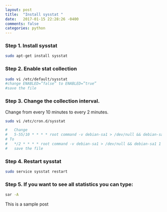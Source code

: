 ```yaml
---
layout: post
title:  "Install sysstat "
date:   2017-01-15 22:28:26 -0400 
comments: false
categories: python
---
```



### Step 1.  Install sysstat

``` bash
sudo apt-get install sysstat
```

### Step 2. Enable stat collection

``` bash
sudo vi /etc/default/sysstat
#change ENABLED=”false” to ENABLED=”true”
#save the file
```

### Step 3. Change the collection interval.
Change from every 10 minutes to every 2 minutes.

``` bash
sudo vi /etc/cron.d/sysstat

#   Change
#   5-55/10 * * * * root command -v debian-sa1 > /dev/null && debian-sa1 1 1
# To
#   */2 * * * * root command -v debian-sa1 > /dev/null && debian-sa1 1 1
#   save the file
```

### Step 4. Restart sysstat

``` bash
sudo service sysstat restart
```

### Step 5. If you want to see all statistics you can type:

``` bash
sar -A
```

This is a sample post


<div id="fb-root"></div>
<script>(function(d, s, id) {
  var js, fjs = d.getElementsByTagName(s)[0];
  if (d.getElementById(id)) return;
  js = d.createElement(s); js.id = id;
  js.src = "//connect.facebook.net/en_US/sdk.js#xfbml=1&version=v2.8&appId=671657696349259";
  fjs.parentNode.insertBefore(js, fjs);
}(document, 'script', 'facebook-jssdk'));</script>


<!--  Enter text below, if you want -->


<div class="fb-comments"  data-numposts="5"></div>






